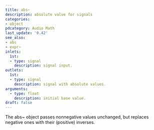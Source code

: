 ```yaml
---
title: abs~
description: absolute value for signals
categories:
- object
pdcategory: Audio Math
last_update: '0.42'
see_also:
- abs
- expr~
inlets:
  1st:
  - type: signal
    description: signal input.
outlets:
  1st:
  - type: signal
    description: signal with absolute values.
arguments:
  - type: float
    description: initial base value.
draft: false
---
```

The abs~ object passes nonnegative values unchanged, but replaces negative ones with their (positive) inverses.